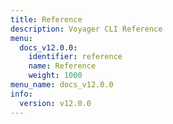 ```yaml
---
title: Reference
description: Voyager CLI Reference
menu:
  docs_v12.0.0:
    identifier: reference
    name: Reference
    weight: 1000
menu_name: docs_v12.0.0
info:
  version: v12.0.0
---
```


